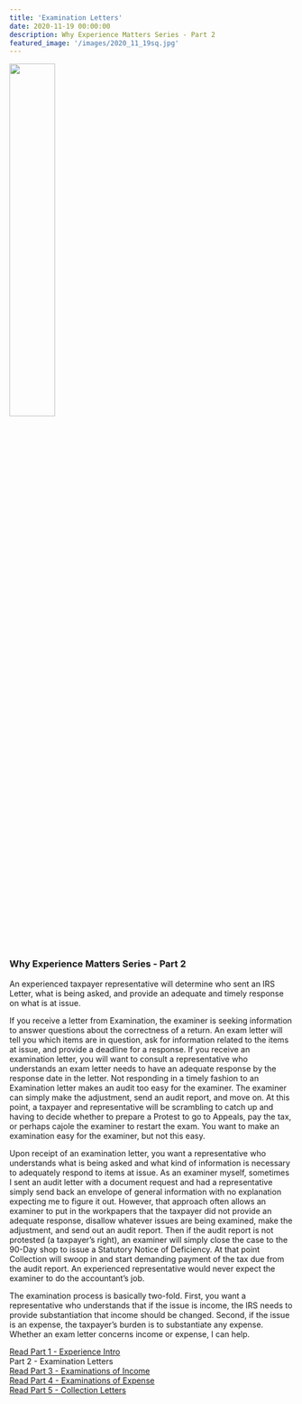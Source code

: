 ```yaml
---
title: 'Examination Letters'
date: 2020-11-19 00:00:00
description: Why Experience Matters Series - Part 2
featured_image: '/images/2020_11_19sq.jpg'
---
```


<img src="{{ site.baseurl }}/images/2020_11_19sq.jpg" width="40%">

### Why Experience Matters Series - Part 2

An experienced taxpayer representative will determine who sent an IRS Letter, what is being asked, and provide an adequate and timely response on what is at issue.

If you receive a letter from Examination, the examiner is seeking information to answer questions about the correctness of a return.  An exam letter will tell you which items are in question, ask for information related to the items at issue, and provide a deadline for a response.  If you receive an examination letter, you will want to consult a representative who understands an exam letter needs to have an adequate response by the response date in the letter.  Not responding in a timely fashion to an Examination letter makes an audit too easy for the examiner.  The examiner can simply make the adjustment, send an audit report, and move on.  At this point, a taxpayer and representative will be scrambling to catch up and having to decide whether to prepare a Protest to go to Appeals, pay the tax, or perhaps cajole the examiner to restart the exam.  You want to make an examination easy for the examiner, but not this easy.  

Upon receipt of an examination letter, you want a representative who understands what is being asked and what kind of information is necessary to adequately respond to items at issue.  As an examiner myself, sometimes I sent an audit letter with a document request and had a representative simply send back an envelope of general information with no explanation expecting me to figure it out.  However, that approach often allows an examiner to put in the workpapers that the taxpayer did not provide an adequate response, disallow whatever issues are being examined, make the adjustment, and send out an audit report.  Then if the audit report is not protested (a taxpayer’s right), an examiner will simply close the case to the 90-Day shop to issue a Statutory Notice of Deficiency.  At that point Collection will swoop in and start demanding payment of the tax due from the audit report.  An experienced representative would never expect the examiner to do the accountant’s job.

The examination process is basically two-fold.  First, you want a representative who understands that if the issue is income, the IRS needs to provide substantiation that income should be changed.  Second, if the issue is an expense, the taxpayer’s burden is to substantiate any expense.  Whether an exam letter concerns income or expense, I can help.

[Read Part 1 - Experience Intro](http://www.forestmillercpa.com/resources/experience-intro) <br />
Part 2 - Examination Letters <br />
[Read Part 3 - Examinations of Income](http://www.forestmillercpa.com/resources/examinationsincome) <br />
[Read Part 4 - Examinations of Expense](http://www.forestmillercpa.com/resources/examinationexpense) <br />
[Read Part 5 - Collection Letters](http://www.forestmillercpa.com/resources/collectionletter) <br />


